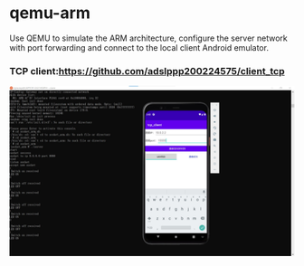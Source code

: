 # qemu-arm

Use QEMU to simulate the ARM architecture, configure the server network with port forwarding and connect to the local client Android emulator.

### TCP client:https://github.com/adslppp200224575/client_tcp

![image](https://github.com/gengyouchou/qemu-arm/blob/main/screenshot/demo.jpg)
